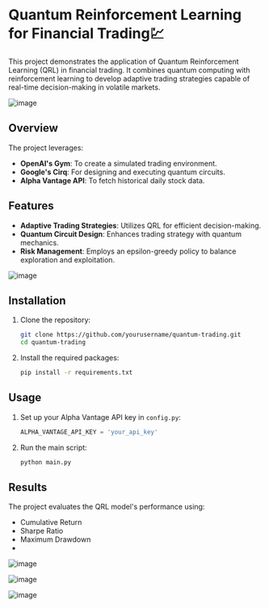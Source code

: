 # Quantum Reinforcement Learning for Financial Trading💹

This project demonstrates the application of Quantum Reinforcement Learning (QRL) in financial trading. It combines quantum computing with reinforcement learning to develop adaptive trading strategies capable of real-time decision-making in volatile markets.

![image](https://github.com/user-attachments/assets/7a10542f-2209-499d-a6ef-ab1f70bc3826)


## Overview

The project leverages:
- **OpenAI's Gym**: To create a simulated trading environment.
- **Google's Cirq**: For designing and executing quantum circuits.
- **Alpha Vantage API**: To fetch historical daily stock data.

## Features

- **Adaptive Trading Strategies**: Utilizes QRL for efficient decision-making.
- **Quantum Circuit Design**: Enhances trading strategy with quantum mechanics.
- **Risk Management**: Employs an epsilon-greedy policy to balance exploration and exploitation.

![image](https://github.com/user-attachments/assets/458a58d3-35e6-4156-89d0-dab41e264c9e)

## Installation

1. Clone the repository:
   ```bash
   git clone https://github.com/yourusername/quantum-trading.git
   cd quantum-trading
   ```

2. Install the required packages:
   ```bash
   pip install -r requirements.txt
   ```

## Usage

1. Set up your Alpha Vantage API key in `config.py`:
   ```python
   ALPHA_VANTAGE_API_KEY = 'your_api_key'
   ```

2. Run the main script:
   ```bash
   python main.py
   ```

## Results

The project evaluates the QRL model's performance using:
- Cumulative Return
- Sharpe Ratio
- Maximum Drawdown
- 
![image](https://github.com/user-attachments/assets/0b0f0f28-b6ee-4f65-ba74-225bd7df50cb)

![image](https://github.com/user-attachments/assets/3d943776-a4cc-4e8d-b6a0-0d71fc881326)

![image](https://github.com/user-attachments/assets/6ee6b3a8-930d-4369-9724-81f8225d8034)


